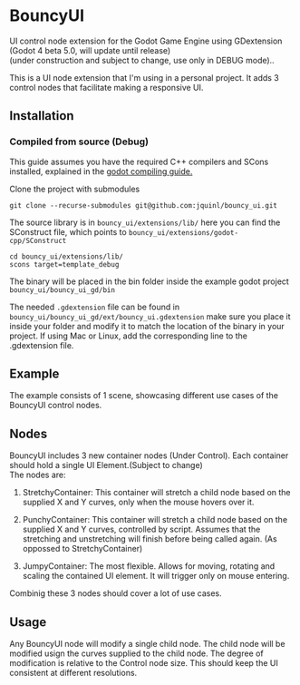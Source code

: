# BouncyUI
UI control node extension for the Godot Game Engine using GDextension (Godot 4 beta 5.0, will update until release)  
(under construction and subject to change, use only in DEBUG mode)..

This is a UI node extension that I'm using in a personal project. It adds 3 control nodes that facilitate making a responsive UI.


## Installation
### Compiled from source (Debug)  

This guide assumes you have the required C++ compilers and SCons installed, explained in the [godot compiling guide.](https://docs.godotengine.org/en/stable/development/compiling/index.html) 

Clone the project with submodules  
```
git clone --recurse-submodules git@github.com:jquinl/bouncy_ui.git
```  
The source library is in `bouncy_ui/extensions/lib/` here you can find the SConstruct file, which points to `bouncy_ui/extensions/godot-cpp/SConstruct`  
```
cd bouncy_ui/extensions/lib/
scons target=template_debug
```  
The binary will be placed in the bin folder inside the example godot project `bouncy_ui/bouncy_ui_gd/bin`  

The needed `.gdextension` file can be found in `bouncy_ui/bouncy_ui_gd/ext/bouncy_ui.gdextension`  make sure you place it inside your folder and modify it to match the location of the binary in your project. If using Mac or Linux, add the corresponding line to the .gdextension file.

## Example
The example consists of 1 scene, showcasing different use cases of the BouncyUI control nodes.  

## Nodes
BouncyUI includes 3 new container nodes (Under Control). Each container should hold a single UI Element.(Subject to change)  
The nodes are:  

1.  StretchyContainer: This container will stretch a child node based on the supplied X and Y curves, only when the mouse hovers over it.

2.  PunchyContainer: This container will stretch a child node based on the supplied X and Y curves, controlled by script. Assumes that the stretching and unstretching will finish before being called again. (As oppossed to StretchyContainer) 

3.  JumpyContainer: The most flexible. Allows for moving, rotating and scaling the contained UI element. It will trigger only on mouse entering.

Combinig these 3 nodes should cover a lot of use cases.

## Usage
Any BouncyUI node will modify a single child node. The child node will be modified usign the curves supplied to the child node. The degree of modification is relative to the Control node size. This should keep the UI consistent at different resolutions.